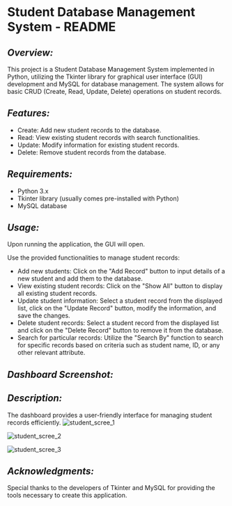 # Student Database Management System - README
## _Overview:_
This project is a Student Database Management System implemented in Python, utilizing the Tkinter library for graphical user interface (GUI) development and MySQL for database management. The system allows for basic CRUD (Create, Read, Update, Delete) operations on student records.

## _Features:_
- Create: Add new student records to the database.
- Read: View existing student records with search functionalities.
- Update: Modify information for existing student records.
- Delete: Remove student records from the database.
## _Requirements:_
- Python 3.x
- Tkinter library (usually comes pre-installed with Python)
- MySQL database
## _Usage:_
Upon running the application, the GUI will open.

Use the provided functionalities to manage student records:

- Add new students: Click on the "Add Record" button to input details of a new student and add them to the database.
- View existing student records: Click on the "Show All" button to display all existing student records.
- Update student information: Select a student record from the displayed list, click on the "Update Record" button, modify the information, and save the changes.
- Delete student records: Select a student record from the displayed list and click on the "Delete Record" button to remove it from the database.
- Search for particular records: Utilize the "Search By" function to search for specific records based on criteria such as student name, ID, or any other relevant attribute.
## _Dashboard Screenshot:_
## _Description:_

The dashboard provides a user-friendly interface for managing student records efficiently. 
![student_scree_1](https://github.com/anusindia/my-mini-projects/assets/165128384/544f681d-fde9-4ea1-9be0-51f9e6ee1769)

![student_scree_2](https://github.com/anusindia/my-mini-projects/assets/165128384/bd66a1f0-64be-42ea-876e-f5a14125e83b)

![student_scree_3](https://github.com/anusindia/my-mini-projects/assets/165128384/b89ca8e8-d7c2-4f5d-8a5a-3cb81c170d70)



## _Acknowledgments:_
Special thanks to the developers of Tkinter and MySQL for providing the tools necessary to create this application.


